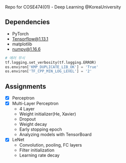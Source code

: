 Repo for COSE474(01) - Deep Learning @KoreaUniversity

## Dependencies
- PyTorch
- Tensorflow@1.13.1
- matplotlib
- numpy@1.16.6

```python
# 에러 무시
tf.logging.set_verbosity(tf.logging.ERROR)
os.environ['KMP_DUPLICATE_LIB_OK'] = 'True'
os.environ['TF_CPP_MIN_LOG_LEVEL'] = '2'
```

## Assignments
 - [x] Perceptron
 - [x] Multi-Layer Perceptron
   - 4 Layer
   - Weight initializer(He, Xavier)
   - Dropout
   - Weight decay
   - Early stopping epoch
   - Analyzing models with TensorBoard
 - [x] LeNet
    - Convolution, pooling, FC layers
    - Filter initialization
    - Learning rate decay
    